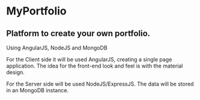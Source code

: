 # MyPortfolio
## Platform to create your own portfolio.

Using AngularJS, NodeJS and MongoDB

For the Client side it will be used AngularJS, creating a single page application. The idea for the front-end look and feel is with the material design.

For the Server side will be used NodeJS/ExpressJS.
The data will be stored in an MongoDB instance.
